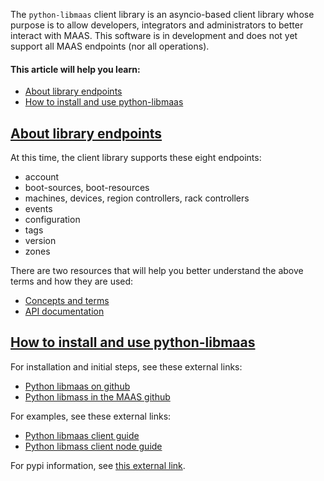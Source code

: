 <!-- "Python API client reference" -->
The `python-libmaas` client library is an asyncio-based client library whose purpose is to allow developers, integrators and administrators to better interact with MAAS.  This software is in development and does not yet support all MAAS endpoints (nor all operations).

#### This article will help you learn:

- [About library endpoints](#heading--library-endpoints)
- [How to install and use python-libmaas](#heading--installation-and-usage-of-python-libmaas)

<a href="#heading--library-endpoints"><h2 id="heading--library-endpoints">About library endpoints</h2></a>

At this time, the client library supports these eight endpoints:

- account
- boot-sources, boot-resources
- machines, devices, region controllers, rack controllers
- events
- configuration
- tags
- version
- zones

There are two resources that will help you better understand the above terms and how they are used:

- [Concepts and terms](/t/maas-concepts-and-terms-reference/5416)
- [API documentation](https://maas.io/docs/api)

<a href="#heading--installation-and-usage-of-python-libmaas"><h2 id="heading--installation-and-usage-of-python-libmaas">How to install and use python-libmaas</h2></a>

For installation and initial steps, see these external links:

- [Python libmaas on github](https://github.com/maas/python-libmaas)
- [Python libmass in the MAAS github](http://maas.github.io/python-libmaas/index.html)

For examples, see these external links:

- [Python libmaas client guide](https://maas.github.io/python-libmaas/client/index.html)
- [Python libmass client node guide](https://maas.github.io/python-libmaas/client/nodes/index.html)

For pypi information, see [this external link](https://pypi.python.org/pypi/python-libmaas).